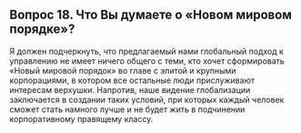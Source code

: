 ## Вопрос 18. Что Вы думаете о «Новом мировом порядке»?

Я должен подчеркнуть, что предлагаемый нами глобальный подход к управлению не имеет ничего общего с теми, кто хочет сформировать «Новый мировой порядок» во главе с элитой и крупными корпорациями, в котором все остальные люди прислуживают интересам верхушки. Напротив, наше видение глобализации заключается в создании таких условий, при которых каждый человек сможет стать намного лучше и не будет жить в подчинении корпоративному правящему классу.
